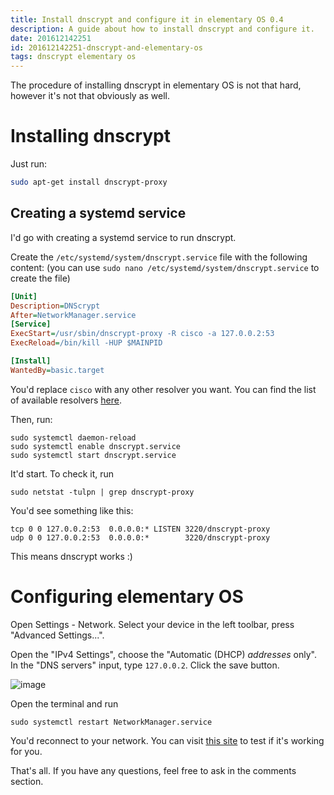 ```yaml
---
title: Install dnscrypt and configure it in elementary OS 0.4
description: A guide about how to install dnscrypt and configure it.
date: 201612142251
id: 201612142251-dnscrypt-and-elementary-os
tags: dnscrypt elementary os
---
```


The procedure of installing dnscrypt in elementary OS is not that hard, however
it's not that obviously as well.

# Installing dnscrypt

Just run:

```bash
sudo apt-get install dnscrypt-proxy
```

## Creating a systemd service

I'd go with creating a systemd service to run dnscrypt.

Create the `/etc/systemd/system/dnscrypt.service` file with the following content:
(you can use `sudo nano /etc/systemd/system/dnscrypt.service` to create the file)


```ini
[Unit]                                                      
Description=DNScrypt
After=NetworkManager.service                
[Service]
ExecStart=/usr/sbin/dnscrypt-proxy -R cisco -a 127.0.0.2:53
ExecReload=/bin/kill -HUP $MAINPID

[Install]
WantedBy=basic.target
```

You'd replace `cisco` with any other resolver you want. You can find the list
of available resolvers [here][1].

Then, run:

```
sudo systemctl daemon-reload
sudo systemctl enable dnscrypt.service
sudo systemctl start dnscrypt.service
```

It'd start. To check it, run

```
sudo netstat -tulpn | grep dnscrypt-proxy
```

You'd see something like this:

```
tcp 0 0 127.0.0.2:53  0.0.0.0:* LISTEN 3220/dnscrypt-proxy
udp 0 0 127.0.0.2:53  0.0.0.0:*        3220/dnscrypt-proxy
```

This means dnscrypt works :)

# Configuring elementary OS

Open Settings - Network. Select your device in the left toolbar, press
"Advanced Settings...".

Open the "IPv4 Settings", choose the "Automatic (DHCP) *addresses* only".
In the "DNS servers" input, type `127.0.0.2`. Click the save button.

![image](dnscrypt-and-elementary-network-settings.png)

Open the terminal and run

```
sudo systemctl restart NetworkManager.service
```

You'd reconnect to your network. You can visit [this site][2] to test if it's
working for you.

That's all. If you have any questions, feel free to ask in the comments section.

[1]: https://github.com/jedisct1/dnscrypt-proxy/blob/master/dnscrypt-resolvers.csv
[2]: https://www.opendns.com/welcome/